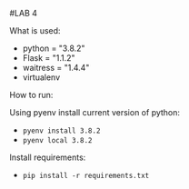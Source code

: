 #LAB 4


What is used:

- python = "3.8.2"
- Flask = "1.1.2"
- waitress = "1.4.4"
- virtualenv

How to run:

Using pyenv install current version of python:
- ```pyenv install 3.8.2```
- ```pyenv local 3.8.2```

Install requirements:
- ```pip install -r requirements.txt```